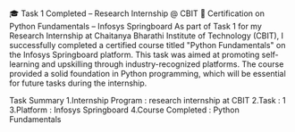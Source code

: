 🎓 Task 1 Completed – Research Internship @ CBIT
📘 Certification on Python Fundamentals – Infosys Springboard
As part of Task 1 for my Research Internship at Chaitanya Bharathi Institute of Technology (CBIT), I successfully completed a certified course titled "Python Fundamentals" on the Infosys Springboard platform.
This task was aimed at promoting self-learning and upskilling through industry-recognized platforms. The course provided a solid foundation in Python programming, which will be essential for future tasks during the internship.

Task Summary 
1.Internship Program : research internship at CBIT
2.Task : 1
3.Platform : Infosys Springboard
4.Course Completed : Python Fundamentals 

